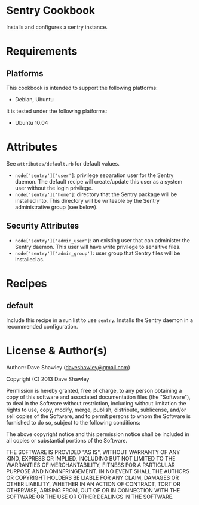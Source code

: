 # Sentry Cookbook

Installs and configures a sentry instance.

# Requirements

## Platforms
This cookbook is intended to support the following platforms:

- Debian, Ubuntu

It is tested under the following platforms:

- Ubuntu 10.04

# Attributes
See `attributes/default.rb` for default values.

- `node['sentry']['user']`: privilege separation user for the Sentry daemon.
    The default recipe will create/update this user as a system user without
    the login privilege.
- `node['sentry']['home']`: directory that the Sentry package will be installed
    into.  This directory will be writeable by the Sentry administrative group
    (see below).

## Security Attributes
- `node['sentry']['admin_user']`: an existing user that can administer the
    Sentry daemon.  This user will have write privilege to sensitive files.
- `node['sentry']['admin_group']`: user group that Sentry files will be
    installed as.

# Recipes

## default
Include this recipe in a run list to use `sentry`.  Installs the Sentry
daemon in a recommended configuration.

# License & Author(s)

Author:: Dave Shawley (<daveshawley@gmail.com>)

>
Copyright (C) 2013 Dave Shawley
>
Permission is hereby granted, free of charge, to any person obtaining
a copy of this software and associated documentation files (the
"Software"), to deal in the Software without restriction, including
without limitation the rights to use, copy, modify, merge, publish,
distribute, sublicense, and/or sell copies of the Software, and to
permit persons to whom the Software is furnished to do so, subject to
the following conditions:
>
The above copyright notice and this permission notice shall be
included in all copies or substantial portions of the Software.
>
THE SOFTWARE IS PROVIDED "AS IS", WITHOUT WARRANTY OF ANY KIND,
EXPRESS OR IMPLIED, INCLUDING BUT NOT LIMITED TO THE WARRANTIES OF
MERCHANTABILITY, FITNESS FOR A PARTICULAR PURPOSE AND
NONINFRINGEMENT. IN NO EVENT SHALL THE AUTHORS OR COPYRIGHT HOLDERS BE
LIABLE FOR ANY CLAIM, DAMAGES OR OTHER LIABILITY, WHETHER IN AN ACTION
OF CONTRACT, TORT OR OTHERWISE, ARISING FROM, OUT OF OR IN CONNECTION
WITH THE SOFTWARE OR THE USE OR OTHER DEALINGS IN THE SOFTWARE.
>
